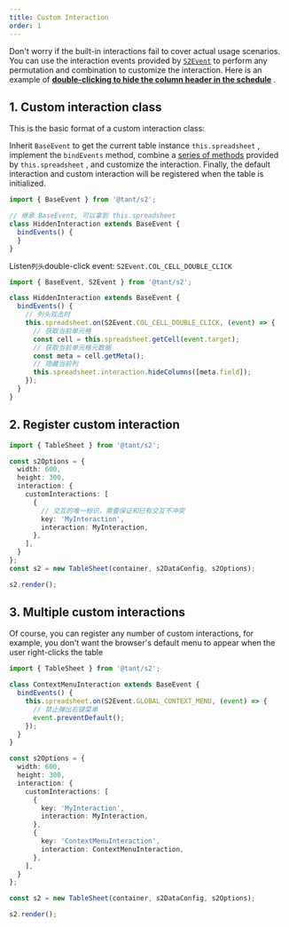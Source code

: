 ```yaml
---
title: Custom Interaction
order: 1
---
```


Don't worry if the built-in interactions fail to cover actual usage scenarios. You can use the interaction events provided by [`S2Event`](https://github.com/antvis/S2/blob/master/packages/s2-core/src/common/constant/events/basic.ts) to perform any permutation and combination to customize the interaction. Here is an example of [**double-clicking to hide the column header in the schedule**](/examples/interaction/custom#double-click-hide-columns) .

## 1. Custom interaction class

This is the basic format of a custom interaction class:

Inherit `BaseEvent` to get the current table instance `this.spreadsheet` , implement the `bindEvents` method, combine a [series of methods](/docs/api/basic-class/spreadsheet) provided by `this.spreadsheet` , and customize the interaction. Finally, the default interaction and custom interaction will be registered when the table is initialized.

```ts
import { BaseEvent } from '@tant/s2';

// 继承 BaseEvent, 可以拿到 this.spreadsheet
class HiddenInteraction extends BaseEvent {
  bindEvents() {
  }
}
```

Listen`列头`double-click event: `S2Event.COL_CELL_DOUBLE_CLICK`

```ts
import { BaseEvent, S2Event } from '@tant/s2';

class HiddenInteraction extends BaseEvent {
  bindEvents() {
    // 列头双击时
    this.spreadsheet.on(S2Event.COL_CELL_DOUBLE_CLICK, (event) => {
      // 获取当前单元格
      const cell = this.spreadsheet.getCell(event.target);
      // 获取当前单元格元数据
      const meta = cell.getMeta();
      // 隐藏当前列
      this.spreadsheet.interaction.hideColumns([meta.field]);
    });
  }
}
```

## 2. Register custom interaction

```ts
import { TableSheet } from '@tant/s2';

const s2Options = {
  width: 600,
  height: 300,
  interaction: {
    customInteractions: [
      {
        // 交互的唯一标识，需要保证和已有交互不冲突
        key: 'MyInteraction',
        interaction: MyInteraction,
      },
    ],
  }
};
const s2 = new TableSheet(container, s2DataConfig, s2Options);

s2.render();
```

## 3. Multiple custom interactions

Of course, you can register any number of custom interactions, for example, you don't want the browser's default menu to appear when the user right-clicks the table

```ts
import { TableSheet } from '@tant/s2';

class ContextMenuInteraction extends BaseEvent {
  bindEvents() {
    this.spreadsheet.on(S2Event.GLOBAL_CONTEXT_MENU, (event) => {
      // 禁止弹出右键菜单
      event.preventDefault();
    });
  }
}

const s2Options = {
  width: 600,
  height: 300,
  interaction: {
    customInteractions: [
      {
        key: 'MyInteraction',
        interaction: MyInteraction,
      },
      {
        key: 'ContextMenuInteraction',
        interaction: ContextMenuInteraction,
      },
    ],
  }
};

const s2 = new TableSheet(container, s2DataConfig, s2Options);

s2.render();
```

<Playground data-mdast="html" path="interaction/advanced/demo/double-click-hide-columns.ts" rid="container" height="400"></playground>

